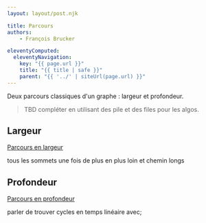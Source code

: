 ```yaml
---
layout: layout/post.njk

title: Parcours
authors: 
    - François Brucker

eleventyComputed:
  eleventyNavigation:
    key: "{{ page.url }}"
    title: "{{ title | safe }}"
    parent: "{{ '../' | siteUrl(page.url) }}"
---
```


<!-- début résumé -->

Deux parcours classiques d'un graphe : largeur et profondeur.

<!-- fin résumé -->

> TBD compléter en utilisant des pile et des files pour les algos.

## Largeur

[Parcours en largeur](https://fr.wikipedia.org/wiki/Algorithme_de_parcours_en_largeur)

tous les sommets une fois de plus en plus loin et chemin longs

## Profondeur

[Parcours en profondeur](https://fr.wikipedia.org/wiki/Algorithme_de_parcours_en_profondeur)

parler de trouver cycles en temps linéaire avec;